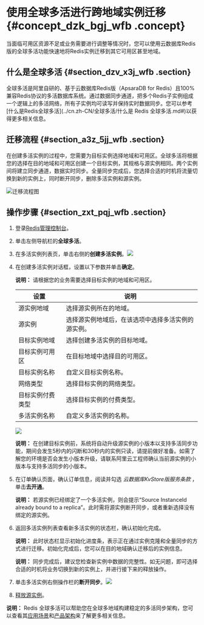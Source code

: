 # 使用全球多活进行跨地域实例迁移 {#concept_dzk_bgj_wfb .concept}

当面临可用区资源不足或业务需要进行调整等情况时，您可以使用云数据库Redis版的全球多活功能快速地将Redis实例迁移到其它可用区甚至地域。

## 什么是全球多活 {#section_dzv_x3j_wfb .section}

全球多活是阿里自研的、基于云数据库Redis版（ApsaraDB for Redis）且100%兼容Redis协议的多活数据库系统。通过数据同步通道，把多个Redis子实例组成一个逻辑上的多活网络，所有子实例均可读写并保持实时数据同步。您可以参考[什么是Redis全球多活](../cn.zh-CN/全球多活/什么是 Redis 全球多活.md#)以获得更多相关信息。

## 迁移流程 {#section_a3z_5jj_wfb .section}

在创建多活实例的过程中，您需要为目标实例选择地域和可用区。全球多活将根据您的选择在目的地域和可用区创建一个目标实例，其规格与源实例相同。两个实例间将建立同步通道，数据实时同步。全量同步完成后，您选择合适的时机将流量切换到新的实例上，同时断开同步，删除多活实例和源实例。

![](images/32675_zh-CN.png "迁移流程图")

## 操作步骤 {#section_zxt_pqj_wfb .section}

1.  登录[Redis管理控制台](https://kvstore.console.aliyun.com/)。
2.  单击左侧导航栏的**全球多活**。
3.  在多活实例列表页，单击右侧的**创建多活实例**。![](http://static-aliyun-doc.oss-cn-hangzhou.aliyuncs.com/assets/img/64697/155780191032710_zh-CN.png)
4.  在创建多活实例对话框，设置以下参数并单击**确定**。

    **说明：** 请根据您的业务需要选择目标实例的地域和可用区。

    |设置|说明|
    |--|--|
    |源实例地域|选择源实例所在的地域。|
    |源实例|选择源实例地域后，在该选项中选择多活实例的源实例。|
    |目标实例地域|选择创建多活实例的目标地域。|
    |目标实例可用区|在目标地域中选择目的可用区。|
    |目标实例名称|自定义目标实例名称。|
    |网络类型|选择目标实例的网络类型。|
    |目标实例付费类型|选择目标实例的付费类型。|
    |多活实例名称|自定义多活实例的名称。|

     ![](http://static-aliyun-doc.oss-cn-hangzhou.aliyuncs.com/assets/img/21105/155780191011580_zh-CN.png) 

    **说明：** 在创建目标实例前，系统将自动升级源实例的小版本以支持多活同步功能，期间会发生5秒内的闪断和30秒内的实例只读，请提前做好准备。如需了解您的环境是否会发生小版本升级，请联系阿里云工程师确认当前源实例的小版本与支持多活同步的小版本。

5.  在订单确认页面，确认订单信息，阅读并勾选 *云数据库KvStore版服务条款* ，单击**去开通**。

    **说明：** 若源实例已经绑定了一个多活实例，则会提示“Source InstanceId already bound to a replica”。此时需将源实例断开同步，或者重新选择没有绑定的源实例。

6.  返回多活实例列表查看新多活实例的状态栏，确认初始化完成。

    **说明：** 此时状态栏显示初始化进度条，表示正在通过实例克隆和全量同步的方式进行迁移。初始化完成后，您可以在目的地域确认迁移后的实例信息。

    **说明：** 同步完成后，建议您检查新实例中数据的完整性。如无问题，即可选择合适的时机将业务切换到新的实例上，并进行接下来的释放操作。

7.  单击多活实例右侧操作栏的**断开同步**。![](http://static-aliyun-doc.oss-cn-hangzhou.aliyuncs.com/assets/img/64697/155780191032709_zh-CN.png)
8.  [释放源实例](cn.zh-CN/用户指南/管理实例/释放实例.md#)。

**说明：** Redis 全球多活可以帮助您在全球多地域构建稳定的多活同步架构，您可以查看其[应用场景](../cn.zh-CN/全球多活/应用场景.md#)和[产品架构](../cn.zh-CN/全球多活/产品架构.md#)来了解更多相关信息。


